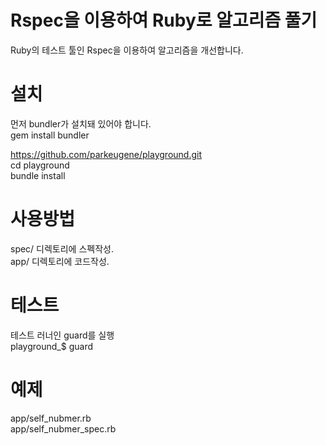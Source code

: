 Rspec을 이용하여 Ruby로 알고리즘 풀기
====================================
Ruby의 테스트 툴인 Rspec을 이용하여 알고리즘을 개선합니다.  
  
설치
===
먼저 bundler가 설치돼 있어야 합니다.  
gem install bundler  

https://github.com/parkeugene/playground.git  
cd playground  
bundle install  

사용방법
=======
spec/ 디렉토리에 스펙작성.  
app/ 디렉토리에 코드작성.  

테스트
=====
테스트 러너인 guard를 실행  
playground_$ guard  

예제
====
app/self_nubmer.rb  
app/self_nubmer_spec.rb  

